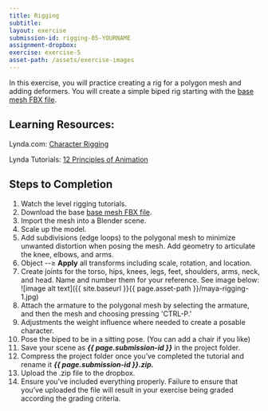 ```yaml
---
title: Rigging
subtitle: 
layout: exercise
submission-id: rigging-05-YOURNAME
assignment-dropbox: 
exercise: exercise-5
asset-path: /assets/exercise-images
---
```


In this exercise, you will practice creating a rig for a polygon mesh and adding deformers. You will create a simple biped rig starting with the [base mesh FBX file]({{base.url}}{{page.asset-path/}}biped-base-mesh.fbx).

## Learning Resources:

Lynda.com: [Character Rigging](https://www.lynda.com/Blender-tutorials/Rigging-Humanoid-Character-Blender/365285-2.html?org=psu.edu)

Lynda Tutorials: [12 Principles of Animation](https://www.lynda.com/3ds-Max-tutorials/12-Principles-Animation-CG-Animators/474685-2.html?org=psu.edu)

## Steps to Completion

1. Watch the level rigging tutorials.
2. Download the base [base mesh FBX file]({{base.url}}{{page.asset-path/}}biped-base-mesh.fbx).
3. Import the mesh into a Blender scene.
4. Scale up the model.
5. Add subdivisions (edge loops) to the polygonal mesh to minimize unwanted distortion when posing the mesh. Add geometry to articulate the knee, elbows, and arms.
6. Object --≥ **Apply** all transforms including scale, rotation, and location.
7. Create joints for the torso, hips, knees, legs, feet, shoulders, arms, neck, and head. Name and number them for your reference. See image below:
![image alt text]({{ site.baseurl }}{{ page.asset-path }}/maya-rigging-1.jpg)
8. Attach the armature to the polygonal mesh by selecting the armature, and then the mesh and choosing pressing 'CTRL-P.'
9. Adjustments the weight influence where needed to create a posable character.
10. Pose the biped to be in a sitting pose. (You can add a chair if you like)
11. Save your scene as **_{{ page.submission-id }}_** in the project folder.
12. Compress the project folder once you’ve completed the tutorial and rename it **_{{ page.submission-id }}.zip._**
13. Upload the .zip file to the dropbox.
14. Ensure you’ve included everything properly. Failure to ensure that you’ve uploaded the file will result in your exercise being graded according the grading criteria.